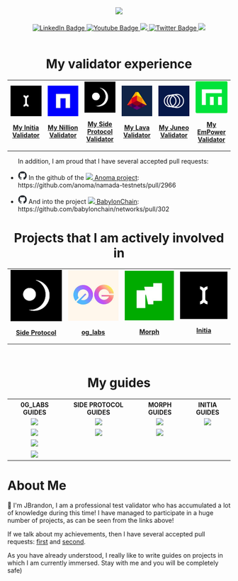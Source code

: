 <div id="header" align="center">
  <img src="https://avatars.githubusercontent.com/u/109657439?v=4" width="150"/>
</div>
<br>
<div id="badges" align="center">
  <a href="https://discord.com/users/961408999411048461">
    <img src="https://img.shields.io/badge/Discord-blue?style=for-the-badge&logo=https%3A%2F%2Fimg.icons8.com%2Fios%2F50%2Fmedium-logo.png&logoColor=white" alt="LinkedIn Badge"/>
  </a>
  <a href="https://medium.com/@James_Brandon">
    <img src="https://img.shields.io/badge/Medium-black?style=for-the-badge&logo=https%3A%2F%2Fimg.icons8.com%2Fios%2F50%2Fmedium-logo.png&logoColor=white" alt="Youtube Badge"/>
  </a>
  <a href="https://keybase.io/jamesbrandon">
    <img src="https://img.shields.io/badge/Keybase-orange?style=for-the-badge&logo=https%3A%2F%2Fimg.icons8.com%2Fios%2F50%2Fmedium-logo.png&logoColor=white">
  </a>
  <a href="https://x.com/JBTGrox">
    <img src="https://img.shields.io/badge/Twitter-blue?style=for-the-badge&logo=twitter&logoColor=white" alt="Twitter Badge"/>
  </a>
  <a href="https://linktr.ee/JBrandon_?utm_source=linktree_admin_share">
    <img src="https://img.shields.io/badge/Linktree-green?style=for-the-badge&logo=https%3A%2F%2Fimg.icons8.com%2Fios%2F50%2Fmedium-logo.png&logoColor=white">
  </a>
</div>
<br>

<h1 align=center>My validator experience</h1>
<table align=center>
  <tr align=center>
    <td align=center>
      <a href="https://scan.testnet.initia.xyz/initiation-1/validators/initvaloper1kuaqagx4qwdsaruapsageu7ngd7964x7wh3d8a">
        <img src="https://github.com/TempGROX/TempGROX/blob/main/src/photos/ayyW6i94_200x200.jpg">
        <p><strong>My Initia Validator</strong></p>
      </a>
    </td>
    <td align=center>
      <a href="https://testnet.ping.pub/nillion/staking/nillionvaloper1rultmpvstxlu6eempv0aqg65dqv5evw0xa0n59">
        <img src="https://github.com/TempGROX/TempGROX/blob/main/src/photos/AdOJJAHw_200x200.jpg">
        <p><strong>My Nillion Validator</strong></p>
      </a>
    </td>
    <td align=center>
      <a href="https://testnet.side.explorers.guru/validator/bcvaloper1sd62r6kexzc0q6wvhpkgtmm6w8xlsrenhra6ea">
        <img src="https://github.com/TempGROX/TempGROX/blob/main/src/photos/images.png" width="200">
        <p><strong>My Side Protocol Validator</strong></p>
      </a>
    </td>
    <td align=center>
      <a href="https://explorer.stavr.tech/Lava-Testnet/staking/lava@valoper1lwyx7akkma0kyejl2tkltw0uekvppez34f6tfq">
        <img src="https://github.com/TempGROX/TempGROX/blob/main/src/photos/l4oqDz8R_200x200.jpg">
        <p><strong>My Lava Validator</strong></p>
      </a>
    </td>
    <td align=center>
      <a href="https://genesis.mcnscan.io/chain/6C1AMjvuSpM2ZYjSYHeVyTmuERwQKRCbqMAxhQybWohv9PdaL">
        <img src="https://github.com/TempGROX/TempGROX/blob/main/src/photos/juneo-200x200.png">
        <p><strong>My Juneo Validator</strong></p>
      </a>
    </td>
    <td align=center>
      <a href="https://testnet.itrocket.net/empower/staking/empowervaloper1s2m4kutdrlggtztl8vvxx249u7zdqnh6sufclx">
        <img src="https://github.com/TempGROX/TempGROX/blob/main/src/photos/empower.png">
        <p><strong>My EmPower Validator</strong></p>
      </a>
    </td>
  </tr>
</table>

<ul>
  In addition, I am proud that I have several accepted pull requests:
  <li>
    <p><img src="https://github.com/TempGROX/TempGROX/blob/main/src/photos/github-mark.png" width=20> In the github of the <a href="https://anoma.net/"><img src="https://avatars.githubusercontent.com/u/87261362?s=200&v=4" width=20> Anoma project</a>: https://github.com/anoma/namada-testnets/pull/2966</p>
  </li>
  <li>
      <p><img src="https://github.com/TempGROX/TempGROX/blob/main/src/photos/github-mark.png" width=20> And into the project <a href="https://babylonchain.io/"><img src="https://avatars.githubusercontent.com/u/106378782?s=200&v=4" width=20> BabylonChain</a>: https://github.com/babylonchain/networks/pull/302</p>
  </li>
</ul>

<h1 align=center>Projects that I am actively involved in</h1>
<table align="center">
  <tr align="center">
    <td align="center" hspace="30">
      <a href="https://side.one/">
        <img src="https://github.com/TempGROX/TempGROX/blob/main/src/photos/images.png" width="150">
        <p><strong>Side Protocol</strong></p>
      </a>
    </td>
    <td align="center">
      <a href="https://0g.ai/">
        <img src="https://github.com/TempGROX/TempGROX/blob/main/src/photos/images.jfif" width="150">
        <p><strong>og_labs</strong></p>
      </a>
    </td>
    <td align="center">
      <a href="https://www.morphl2.io/">
        <img src="https://github.com/TempGROX/TempGROX/blob/main/src/photos/MorpLogo_200x200.jpg" width="150">
        <p><strong>Morph</strong></p>
      </a>
    </td>
    <td align="center">
      <a href="https://initia.xyz/">
        <img src="https://github.com/TempGROX/TempGROX/blob/main/src/photos/ayyW6i94_200x200.jpg" width="150">
        <p><strong>Initia</strong></p>
      </a>
    </td>
  </tr>
</table>
<br>

<h1 align=center>My guides</h1>

<table align=center>
  <tr align=center>
    <th>0G_LABS GUIDES</th>
    <th>SIDE PROTOCOL GUIDES</th>
    <th>MORPH GUIDES</th>
    <th>INITIA GUIDES</th>
  </tr>
  <tr align=center>
    <td>
      <a href="https://github.com/TempGROX/my_og_validator_guide/blob/main/README.md">
        <img src="https://img.shields.io/badge/0G%20Validator%20Install%20Gude-purple?style=for-the-badge">
      </a>
    </td>
    <td>
      <a href="https://github.com/TempGROX/my_side_protocol_guide/blob/main/README.md">
        <img src="https://img.shields.io/badge/My%20Side%20Protocol%20Guide-black?style=for-the-badge&logo=https%3A%2F%2Fimg.icons8.com%2Fios%2F50%2Fmedium-logo.png&logoColor=white">
      </a>
    </td>
    <td>
      <a href="https://github.com/TempGROX/my_morph_guide/blob/main/README.md">
        <img src="https://img.shields.io/badge/Install%20Morph%20Node-green?style=for-the-badge">
      </a>
    </td>
    <td>
      <a href="https://github.com/TempGROX/Initia-Install-Node-Guide/blob/main/README.md">
        <img src="https://img.shields.io/badge/INITIA%20Install%20Gude-black?style=for-the-badge">
      </a>
    </td>
  </tr>
  <tr align=center>
    <td>
      <a href="https://github.com/TempGROX/Full-0G-DA-install-guide/blob/main/README.md">
        <img src="https://img.shields.io/badge/My%20Full%200G%20DA%20Guide-purple?style=for-the-badge">
      </a>
    </td>
    <td>
      <a href="https://github.com/TempGROX/Create-Side-Protocol-Validator/blob/main/README.md">
        <img src="https://img.shields.io/badge/How%20to%20create%20Validator-black?style=for-the-badge">
      </a>
    </td>
    <td>
      <a href="https://github.com/TempGROX/Install-morph-validator-node/blob/main/README.md">
        <img src="https://img.shields.io/badge/Install%20Morph%20Validator%20Node-green?style=for-the-badge">
      </a>
    </td>
    <td></td>
  </tr>
  <tr align=center>
    <td>
      <a href="https://github.com/TempGROX/0g-storage-install-guide/blob/main/README.md">
        <img src="https://img.shields.io/badge/0G%20Storage%20Install%20Gude-purple?style=for-the-badge">
      </a>
    </td>
    <td></td>
    <td></td>
    <td></td>
  </tr>
  <tr align=center>
    <td>
      <a href="https://github.com/TempGROX/0g-storage-kv-guide/blob/main/README.md">
        <img src="https://img.shields.io/badge/Storage%20KV%20Install%20Gude-purple?style=for-the-badge">
      </a>
    </td>
    <td></td>
    <td></td>
    <td></td>
  </tr>
</table>

<h1>About Me</h1>

🔧 I'm JBrandon, I am a professional test validator who has accumulated a lot of knowledge during this time!  I have managed to participate in a huge number of projects, as can be seen from the links above! 

If we talk about my achievements, then I have several accepted pull requests: [first](https://github.com/anoma/namada-testnets/pull/2966) and [second](https://github.com/babylonchain/networks/pull/302).

As you have already understood, I really like to write guides on projects in which I am currently immersed. Stay with me and you will be completely safe)
